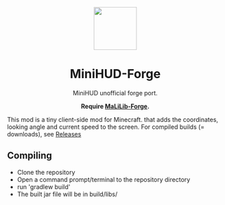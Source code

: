 <center><div align="center">

<img height="100" src="oldsrc/main/resources/assets/minihud/icon.png" width="100"/>

# MiniHUD-Forge

MiniHUD unofficial forge port.

**Require [MaLiLib-Forge](https://github.com/ThinkingStudios/MaLiLib-Forge).**

</div></center>

This mod is a tiny client-side mod for Minecraft. that adds the coordinates, looking angle and current speed to the screen.
For compiled builds (= downloads), see [Releases](https://github.com/ThinkingStudios/MiniHUD-Forge/releases)

## Compiling
- Clone the repository
- Open a command prompt/terminal to the repository directory
- run 'gradlew build'
- The built jar file will be in build/libs/
